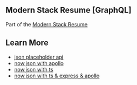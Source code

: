 ## Modern Stack Resume [GraphQL]
Part of the [Modern Stack Resume](https://github.com/aretecode/modern-stack-web-resume)

## Learn More
- [json placeholder api](https://jsonplaceholder.typicode.com/)
- [now.json with apollo](https://github.com/zeit/now-examples/blob/master/apollo/now.json)
- [now.json with ts](https://github.com/zeit/og-image/blob/master/now.json)
- [now.json with ts & express & apollo](https://github.com/kyledetella/ts-on-now-2.0)
